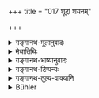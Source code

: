 +++
title = "017 शूद्रां शयनम्"

+++

<details><summary>गङ्गानथ-मूलानुवादः</summary>

Having placed a Śūdrā woman on his bed, the Brāhmaṇa goes to perdition; and having begotten a son by her, he falls from Brāhmaṇahood itself.—(17).
</details>

<details><summary>मेधातिथिः</summary>

अर्थवादो ऽयम् । यदि पुत्रम् उत्पादयति **तस्यां** ततो **ब्राह्मण्याद् एव हीयते** । अपत्यस्याब्राह्मणत्वम् इति निन्दैव । **सुतम्** इति च पुल्लिङ्गनिर्देशात् सुतोत्पत्तेर् इत्य् अत्र समानसंहितत्वे ऽपि पुत्रोत्पत्तिर् एवाभिप्रेता । तथा च दर्शितं "युग्मा रात्रयो वर्ज्याः" इति ॥ ३.१७ ॥
</details>

<details><summary>गङ्गानथ-भाष्यानुवादः</summary>

This is a laudatory exaggeration.

If on the Śūdra wife he begets a son, *he falls from Brāhmaṇahood itself
i.e*., the son becomes a non-Brāhmaṇa. This also is a deprecatory
exaggeration.

‘*Son*’—is in the masculine gender. So that (in the preceding verse
also) the term ‘*begetting of children*,’ ‘*sutotpattyā*,’ should be
taken to refer to the *male* child; even though in the compound the word
can be taken both ways—either as ‘*sutā*’ in the Feminine, or as
‘*suta*’ in the Masculine. It is with this view that we have pointed out
above that what is prohibited is intercourse with the woman on the even
days of her ‘period’ (as it is only by intercourse on those days that a
male child is born).—(17).
</details>

<details><summary>गङ्गानथ-टिप्पन्यः</summary>

Hopkin’s remarks—“A significant alteration in the Mahābhārata 13.47.9
makes the last part of this verse read—‘He is nevertheless purified by a
ceremony known in law’.”—One fails to see what is ‘significant’ in this,
when Hindu law bristles with expiatory ceremonies in connection with
much more heinous offences than the marrying of a Śūdra wife.

This verse is quoted in *Mitākṣarā* (on 3.265, p. 1326) as meant to
indicate the gravity of the offence, and as laying down the actual
irrevocable loss of Brāhmaṇahood;—in *Parāśaramādhava* (Ācāra, p. 495)
as prohibiting the marrying of the Śūdra by the twice-born;—in
*Vīramitrodaya* (Saṃskāra, p. 750);—in *Aparārka* (p. 87);—in
*Prāyaścittaviveka* (p. 361);—and in *Smṛticandrikā* (Saṃskāra, p. 208),
which notes that what this forbids is the marrying and begetting of
child on a Śūdra wife before a Brāhmaṇa wife.
</details>

<details><summary>गङ्गानथ-तुल्य-वाक्यानि</summary>

**(verses 3.13-19)**

See Comparative notes for [Verse
3.13].
</details>

<details><summary>Bühler</summary>

017	A Brahmana who takes a Sudra wife to his bed, will (after death) sink into hell; if he begets a child by her, he will lose the rank of a Brahmana.
</details>
